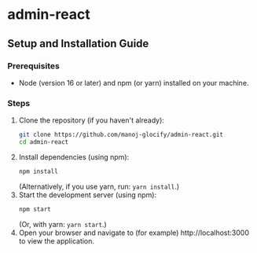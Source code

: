 # admin-react

## Setup and Installation Guide

### Prerequisites
- Node (version 16 or later) and npm (or yarn) installed on your machine.

### Steps
1. Clone the repository (if you haven't already):
   ```bash
   git clone https://github.com/manoj-glocify/admin-react.git
   cd admin-react
   ```
2. Install dependencies (using npm):
   ```bash
   npm install
   ```
   (Alternatively, if you use yarn, run: `yarn install`.)
3. Start the development server (using npm):
   ```bash
   npm start
   ```
   (Or, with yarn: `yarn start`.)
4. Open your browser and navigate to (for example) http://localhost:3000 to view the application.